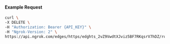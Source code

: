 <!-- Code generated for API Clients. DO NOT EDIT. -->
#### Example Request
```bash
curl \
-X DELETE \
-H "Authorization: Bearer {API_KEY}" \
-H "Ngrok-Version: 2" \
https://api.ngrok.com/edges/https/edghts_2vZ9VwdtXJviz5BF7RKqsrV7hDZ/routes/edghtsrt_2vZ9W2TYK5WUfSCjKlRDgr5JAjk/response_headers
